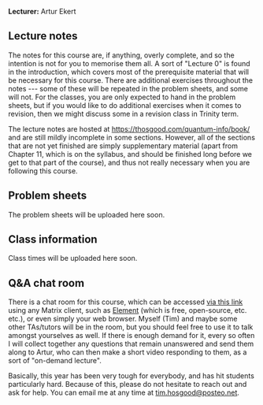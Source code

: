 **Lecturer:** Artur Ekert


## Lecture notes

The notes for this course are, if anything, overly complete, and so the intention is not for you to memorise them all.
A sort of "Lecture 0" is found in the introduction, which covers most of the prerequisite material that will be necessary for this course.
There are additional exercises throughout the notes --- some of these will be repeated in the problem sheets, and some will not.
For the classes, you are only expected to hand in the problem sheets, but if you would like to do additional exercises when it comes to revision, then we might discuss some in a revision class in Trinity term.

The lecture notes are hosted at https://thosgood.com/quantum-info/book/ and are still mildly incomplete in some sections.
However, all of the sections that are not yet finished are simply supplementary material (apart from Chapter 11, which is on the syllabus, and should be finished long before we get to that part of the course), and thus not really necessary when you are following this course.


## Problem sheets

The problem sheets will be uploaded here soon.


## Class information

Class times will be uploaded here soon.


## Q&A chat room

There is a chat room for this course, which can be accessed [via this link](https://matrix.to/#/!BfkFjlYcdNLkPKHmrm:matrix.org?via=matrix.org) using any Matrix client, such as [Element](https://element.io/get-started) (which is free, open-source, etc. etc.), or even simply your web browser.
Myself (Tim) and maybe some other TAs/tutors will be in the room, but you should feel free to use it to talk amongst yourselves as well.
If there is enough demand for it, every so often I will collect together any questions that remain unanswered and send them along to Artur, who can then make a short video responding to them, as a sort of "on-demand lecture".

Basically, this year has been very tough for everybody, and has hit students particularly hard.
Because of this, please do not hesitate to reach out and ask for help.
You can email me at any time at [tim.hosgood@posteo.net](mailto:tim.hosgood@posteo.net).
